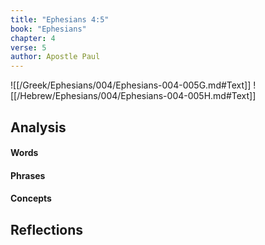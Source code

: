 ```yaml
---
title: "Ephesians 4:5"
book: "Ephesians"
chapter: 4
verse: 5
author: Apostle Paul
---
```

![[/Greek/Ephesians/004/Ephesians-004-005G.md#Text]]
![[/Hebrew/Ephesians/004/Ephesians-004-005H.md#Text]]

## Analysis

#### Words

#### Phrases

#### Concepts

## Reflections
